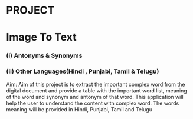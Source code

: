 # PROJECT
# Image To Text 
### (i) Antonyms & Synonyms 

### (ii) Other Languages(Hindi , Punjabi, Tamil & Telugu)

Aim: Aim of this project is to extract the important complex word from the digital document and provide a table with the important word list, meaning of the word and synonym and antonym of that word. This application will help the user to understand the content with complex word.
The words meaning will be provided in Hindi, Punjabi, Tamil and Telugu
